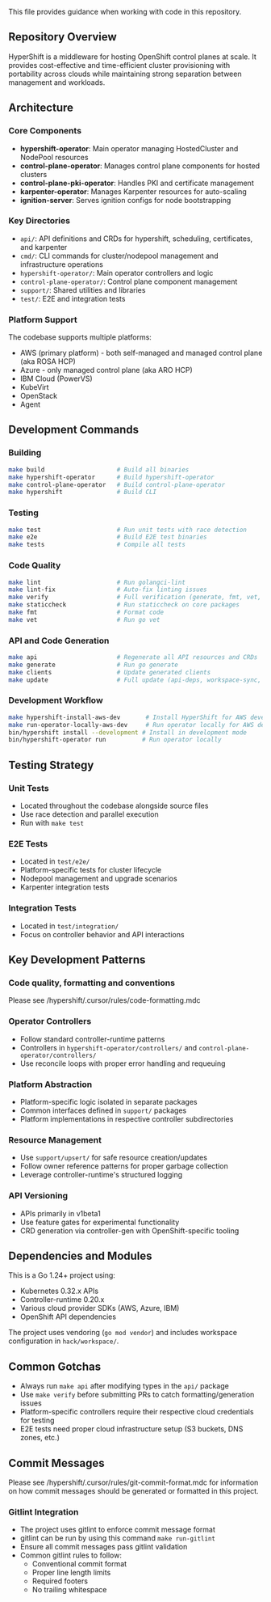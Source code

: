 This file provides guidance when working with code in this repository.

## Repository Overview

HyperShift is a middleware for hosting OpenShift control planes at scale. It provides cost-effective and time-efficient cluster provisioning with portability across clouds while maintaining strong separation between management and workloads.

## Architecture

### Core Components
- **hypershift-operator**: Main operator managing HostedCluster and NodePool resources
- **control-plane-operator**: Manages control plane components for hosted clusters  
- **control-plane-pki-operator**: Handles PKI and certificate management
- **karpenter-operator**: Manages Karpenter resources for auto-scaling
- **ignition-server**: Serves ignition configs for node bootstrapping

### Key Directories
- `api/`: API definitions and CRDs for hypershift, scheduling, certificates, and karpenter
- `cmd/`: CLI commands for cluster/nodepool management and infrastructure operations
- `hypershift-operator/`: Main operator controllers and logic
- `control-plane-operator/`: Control plane component management
- `support/`: Shared utilities and libraries
- `test/`: E2E and integration tests

### Platform Support
The codebase supports multiple platforms:
- AWS (primary platform) - both self-managed and managed control plane (aka ROSA HCP)
- Azure - only managed control plane (aka ARO HCP)
- IBM Cloud (PowerVS)
- KubeVirt
- OpenStack
- Agent

## Development Commands

### Building
```bash
make build                    # Build all binaries
make hypershift-operator      # Build hypershift-operator
make control-plane-operator   # Build control-plane-operator
make hypershift               # Build CLI
```

### Testing
```bash
make test                     # Run unit tests with race detection
make e2e                      # Build E2E test binaries
make tests                    # Compile all tests
```

### Code Quality
```bash
make lint                     # Run golangci-lint
make lint-fix                 # Auto-fix linting issues
make verify                   # Full verification (generate, fmt, vet, lint, etc.)
make staticcheck              # Run staticcheck on core packages
make fmt                      # Format code
make vet                      # Run go vet
```

### API and Code Generation
```bash
make api                      # Regenerate all API resources and CRDs
make generate                 # Run go generate
make clients                  # Update generated clients
make update                   # Full update (api-deps, workspace-sync, deps, api, api-docs, clients)
```

### Development Workflow
```bash
make hypershift-install-aws-dev       # Install HyperShift for AWS development
make run-operator-locally-aws-dev     # Run operator locally for AWS development
bin/hypershift install --development # Install in development mode
bin/hypershift-operator run          # Run operator locally
```

## Testing Strategy

### Unit Tests
- Located throughout the codebase alongside source files
- Use race detection and parallel execution
- Run with `make test`

### E2E Tests
- Located in `test/e2e/`
- Platform-specific tests for cluster lifecycle
- Nodepool management and upgrade scenarios
- Karpenter integration tests

### Integration Tests
- Located in `test/integration/`
- Focus on controller behavior and API interactions

## Key Development Patterns

### Code quality, formatting and conventions
Please see /hypershift/.cursor/rules/code-formatting.mdc

### Operator Controllers
- Follow standard controller-runtime patterns
- Controllers in `hypershift-operator/controllers/` and `control-plane-operator/controllers/`
- Use reconcile loops with proper error handling and requeuing

### Platform Abstraction
- Platform-specific logic isolated in separate packages
- Common interfaces defined in `support/` packages
- Platform implementations in respective controller subdirectories

### Resource Management
- Use `support/upsert/` for safe resource creation/updates
- Follow owner reference patterns for proper garbage collection
- Leverage controller-runtime's structured logging

### API Versioning
- APIs primarily in v1beta1
- Use feature gates for experimental functionality
- CRD generation via controller-gen with OpenShift-specific tooling

## Dependencies and Modules

This is a Go 1.24+ project using:
- Kubernetes 0.32.x APIs
- Controller-runtime 0.20.x
- Various cloud provider SDKs (AWS, Azure, IBM)
- OpenShift API dependencies

The project uses vendoring (`go mod vendor`) and includes workspace configuration in `hack/workspace/`.

## Common Gotchas

- Always run `make api` after modifying types in the `api/` package
- Use `make verify` before submitting PRs to catch formatting/generation issues
- Platform-specific controllers require their respective cloud credentials for testing
- E2E tests need proper cloud infrastructure setup (S3 buckets, DNS zones, etc.)

## Commit Messages
Please see /hypershift/.cursor/rules/git-commit-format.mdc for information on how commit messages should be generated or formatted
in this project.

### Gitlint Integration

- The project uses gitlint to enforce commit message format
- gitlint can be run by using this command `make run-gitlint`
- Ensure all commit messages pass gitlint validation
- Common gitlint rules to follow:
    - Conventional commit format
    - Proper line length limits
    - Required footers
    - No trailing whitespace